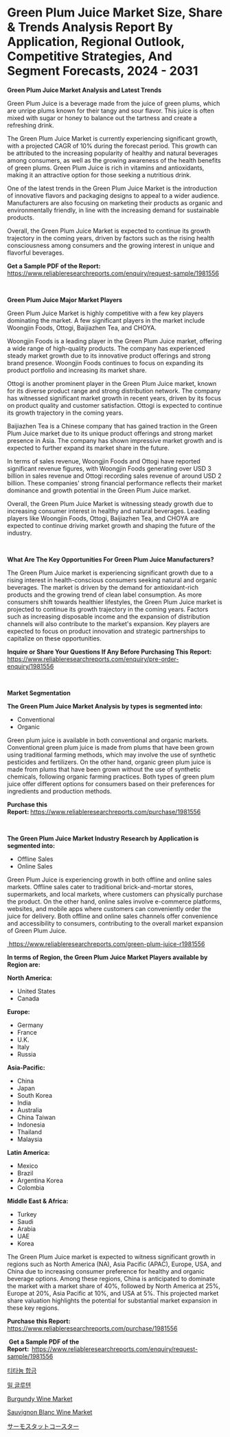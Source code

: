 <p><h1>Green Plum Juice Market Size, Share & Trends Analysis Report By Application, Regional Outlook, Competitive Strategies, And Segment Forecasts, 2024 - 2031</h1></p><p><strong>Green Plum Juice Market Analysis and Latest Trends</strong></p>
<p><p>Green Plum Juice is a beverage made from the juice of green plums, which are unripe plums known for their tangy and sour flavor. This juice is often mixed with sugar or honey to balance out the tartness and create a refreshing drink.</p><p>The Green Plum Juice Market is currently experiencing significant growth, with a projected CAGR of 10% during the forecast period. This growth can be attributed to the increasing popularity of healthy and natural beverages among consumers, as well as the growing awareness of the health benefits of green plums. Green Plum Juice is rich in vitamins and antioxidants, making it an attractive option for those seeking a nutritious drink.</p><p>One of the latest trends in the Green Plum Juice Market is the introduction of innovative flavors and packaging designs to appeal to a wider audience. Manufacturers are also focusing on marketing their products as organic and environmentally friendly, in line with the increasing demand for sustainable products.</p><p>Overall, the Green Plum Juice Market is expected to continue its growth trajectory in the coming years, driven by factors such as the rising health consciousness among consumers and the growing interest in unique and flavorful beverages.</p></p>
<p><strong>Get a Sample PDF of the Report:&nbsp;</strong> <a href="https://www.reliableresearchreports.com/enquiry/request-sample/1981556">https://www.reliableresearchreports.com/enquiry/request-sample/1981556</a></p>
<p>&nbsp;</p>
<p><strong>Green Plum Juice Major Market Players</strong></p>
<p><p>Green Plum Juice Market is highly competitive with a few key players dominating the market. A few significant players in the market include Woongjin Foods, Ottogi, Baijiazhen Tea, and CHOYA.</p><p>Woongjin Foods is a leading player in the Green Plum Juice market, offering a wide range of high-quality products. The company has experienced steady market growth due to its innovative product offerings and strong brand presence. Woongjin Foods continues to focus on expanding its product portfolio and increasing its market share.</p><p>Ottogi is another prominent player in the Green Plum Juice market, known for its diverse product range and strong distribution network. The company has witnessed significant market growth in recent years, driven by its focus on product quality and customer satisfaction. Ottogi is expected to continue its growth trajectory in the coming years.</p><p>Baijiazhen Tea is a Chinese company that has gained traction in the Green Plum Juice market due to its unique product offerings and strong market presence in Asia. The company has shown impressive market growth and is expected to further expand its market share in the future.</p><p>In terms of sales revenue, Woongjin Foods and Ottogi have reported significant revenue figures, with Woongjin Foods generating over USD 3 billion in sales revenue and Ottogi recording sales revenue of around USD 2 billion. These companies' strong financial performance reflects their market dominance and growth potential in the Green Plum Juice market.</p><p>Overall, the Green Plum Juice Market is witnessing steady growth due to increasing consumer interest in healthy and natural beverages. Leading players like Woongjin Foods, Ottogi, Baijiazhen Tea, and CHOYA are expected to continue driving market growth and shaping the future of the industry.</p></p>
<p>&nbsp;</p>
<p><strong>What Are The Key Opportunities For Green Plum Juice Manufacturers?</strong></p>
<p><p>The Green Plum Juice market is experiencing significant growth due to a rising interest in health-conscious consumers seeking natural and organic beverages. The market is driven by the demand for antioxidant-rich products and the growing trend of clean label consumption. As more consumers shift towards healthier lifestyles, the Green Plum Juice market is projected to continue its growth trajectory in the coming years. Factors such as increasing disposable income and the expansion of distribution channels will also contribute to the market's expansion. Key players are expected to focus on product innovation and strategic partnerships to capitalize on these opportunities.</p></p>
<p><strong>Inquire or Share Your Questions If Any Before Purchasing This Report:</strong> <a href="https://www.reliableresearchreports.com/enquiry/pre-order-enquiry/1981556">https://www.reliableresearchreports.com/enquiry/pre-order-enquiry/1981556</a></p>
<p>&nbsp;</p>
<p><strong>Market Segmentation</strong></p>
<p><strong>The Green Plum Juice Market Analysis by types is segmented into:</strong></p>
<p><ul><li>Conventional</li><li>Organic</li></ul></p>
<p><p>Green plum juice is available in both conventional and organic markets. Conventional green plum juice is made from plums that have been grown using traditional farming methods, which may involve the use of synthetic pesticides and fertilizers. On the other hand, organic green plum juice is made from plums that have been grown without the use of synthetic chemicals, following organic farming practices. Both types of green plum juice offer different options for consumers based on their preferences for ingredients and production methods.</p></p>
<p><strong>Purchase this Report:&nbsp;</strong><a href="https://www.reliableresearchreports.com/purchase/1981556">https://www.reliableresearchreports.com/purchase/1981556</a></p>
<p>&nbsp;</p>
<p><strong>The Green Plum Juice Market Industry Research by Application is segmented into:</strong></p>
<p><ul><li>Offline Sales</li><li>Online Sales</li></ul></p>
<p><p>Green Plum Juice is experiencing growth in both offline and online sales markets. Offline sales cater to traditional brick-and-mortar stores, supermarkets, and local markets, where customers can physically purchase the product. On the other hand, online sales involve e-commerce platforms, websites, and mobile apps where customers can conveniently order the juice for delivery. Both offline and online sales channels offer convenience and accessibility to consumers, contributing to the overall market expansion of Green Plum Juice.</p></p>
<p><a href="https://www.reliableresearchreports.com/green-plum-juice-r1981556">&nbsp;https://www.reliableresearchreports.com/green-plum-juice-r1981556</a></p>
<p><strong>In terms of Region, the Green Plum Juice Market Players available by Region are:</strong></p>
<p>
    <p> <strong> North America: </strong>
        <ul>
            <li>United States</li>
            <li>Canada</li>
        </ul>
        </p> 
    <p> <strong> Europe: </strong>
        <ul>
            <li>Germany</li>
            <li>France</li>
            <li>U.K.</li>
            <li>Italy</li>
            <li>Russia</li>
        </ul>
        </p> 
    <p> <strong> Asia-Pacific: </strong>
        <ul>
            <li>China</li>
            <li>Japan</li>
            <li>South Korea</li>
            <li>India</li>
            <li>Australia</li>
            <li>China Taiwan</li>
            <li>Indonesia</li>
            <li>Thailand</li>
            <li>Malaysia</li>
        </ul>
        </p> 
    <p> <strong> Latin America: </strong>
        <ul>
            <li>Mexico</li>
            <li>Brazil</li>
            <li>Argentina Korea</li>
            <li>Colombia</li>
        </ul>
        </p> 
    <p> <strong> Middle East & Africa: </strong>
        <ul>
            <li>Turkey</li>
            <li>Saudi</li>
            <li>Arabia</li>
            <li>UAE</li>
            <li>Korea</li>
        </ul>
    </p>
    </p>
<p><p>The Green Plum Juice market is expected to witness significant growth in regions such as North America (NA), Asia Pacific (APAC), Europe, USA, and China due to increasing consumer preference for healthy and organic beverage options. Among these regions, China is anticipated to dominate the market with a market share of 40%, followed by North America at 25%, Europe at 20%, Asia Pacific at 10%, and USA at 5%. This projected market share valuation highlights the potential for substantial market expansion in these key regions.</p></p>
<p><strong>Purchase this Report: </strong><a href="https://www.reliableresearchreports.com/purchase/1981556">https://www.reliableresearchreports.com/purchase/1981556</a></p>
<p>&nbsp;<strong>Get a Sample PDF of the Report:&nbsp;&nbsp;</strong><a href="https://www.reliableresearchreports.com/enquiry/request-sample/1981556">https://www.reliableresearchreports.com/enquiry/request-sample/1981556</a></p>
<p><strong></strong></p>
<p><p><a href="https://github.com/WilburKihn5676/Market-Research-Report-List-1/blob/main/150692717229.md">티타늄 합금</a></p><p><a href="https://github.com/wallacBahrtyinger567686/Market-Research-Report-List-1/blob/main/769114917230.md">밀 글루텐</a></p><p><a href="https://github.com/Sinjinluong3e0awx2m195k76/Market-Research-Report-List-1/blob/main/burgundy-wine-market.md">Burgundy Wine Market</a></p><p><a href="https://github.com/CliffMedina6/Market-Research-Report-List-4/blob/main/sauvignon-blanc-wine-market.md">Sauvignon Blanc Wine Market</a></p><p><a href="https://github.com/EthanMorar2011/Market-Research-Report-List-1/blob/main/165363718577.md">サーモスタットコースター</a></p></p>